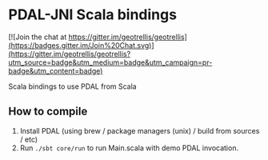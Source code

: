 # PDAL-JNI Scala bindings

[![Join the chat at https://gitter.im/geotrellis/geotrellis](https://badges.gitter.im/Join%20Chat.svg)](https://gitter.im/geotrellis/geotrellis?utm_source=badge&utm_medium=badge&utm_campaign=pr-badge&utm_content=badge)

Scala bindings to use PDAL from Scala

## How to compile

1. Install PDAL (using brew / package managers (unix) / build from sources / etc)
2. Run `./sbt core/run` to run Main.scala with demo PDAL invocation.
